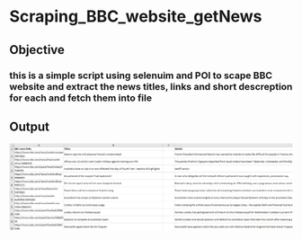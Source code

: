 # Scraping_BBC_website_getNews

## Objective

### this is a simple script using selenuim and POI to scape BBC website and extract the news titles, links and short descreption for each and fetch them into file

## Output 

![Screenshot](screenshot.png)
